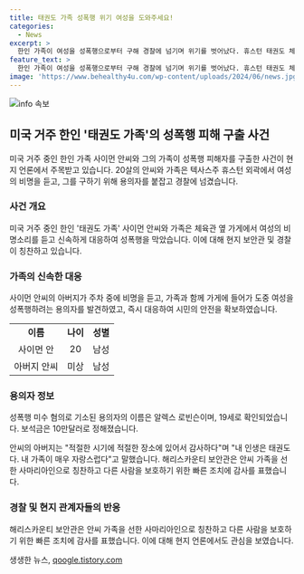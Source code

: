 ```yaml
---
title: 태권도 가족 성폭행 위기 여성을 도와주세요!
categories:
  - News
excerpt: >
  한인 가족이 여성을 성폭행으로부터 구해 경찰에 넘기며 위기를 벗어났다. 휴스턴 태권도 체육관 옆 가게에서 들린 비명에 반응한 가족은 여성을 구하고 용의자를 붙잡았다. 용의자는 성폭행 미수 혐의로 기소되었으며, 보석금은 10만달러로 정해졌다. 안씨 가족은 사마리아인으로 칭찬받으며, 현지 경찰은 빠른 대처에 감사를 표했다.
feature_text: >
  한인 가족이 여성을 성폭행으로부터 구해 경찰에 넘기며 위기를 벗어났다. 휴스턴 태권도 체육관 옆 가게에서 들린 비명에 반응한 가족은 여성을 구하고 용의자를 붙잡았다. 용의자는 성폭행 미수 혐의로 기소되었으며, 보석금은 10만달러로 정해졌다. 안씨 가족은 사마리아인으로 칭찬받으며, 현지 경찰은 빠른 대처에 감사를 표했다.
image: 'https://www.behealthy4u.com/wp-content/uploads/2024/06/news.jpg'
---
```


<p><img src="https://www.behealthy4u.com/wp-content/uploads/2024/06/news.jpg" alt="info 속보" /></p>

<h2 data-ke-size="size26">미국 거주 한인 '태권도 가족'의 성폭행 피해 구출 사건</h2>

<p data-ke-size="size16">미국 거주 중인 한인 가족 사이먼 안씨와 그의 가족이 성폭행 피해자를 구출한 사건이 현지 언론에서 주목받고 있습니다. 20살의 안씨와 가족은 텍사스주 휴스턴 외곽에서 여성의 비명을 듣고, 그를 구하기 위해 용의자를 붙잡고 경찰에 넘겼습니다.</p>

<h3>사건 개요</h3>

<p data-ke-size="size16">미국 거주 중인 한인 '태권도 가족' 사이먼 안씨와 가족은 체육관 옆 가게에서 여성의 비명소리를 듣고 신속하게 대응하여 성폭행을 막았습니다. 이에 대해 현지 보안관 및 경찰이 칭찬하고 있습니다.</p>

<h3>가족의 신속한 대응</h3>

<p data-ke-size="size16">사이먼 안씨의 아버지가 주차 중에 비명을 듣고, 가족과 함께 가게에 들어가 도중 여성을 성폭행하려는 용의자를 발견하였고, 즉시 대응하여 시민의 안전을 확보하였습니다.</p>

<table>
    <tr>
        <td style="text-align: center; height: 17px;"><b>이름</b></td>
        <td style="text-align: center; height: 17px;"><b>나이</b></td>
        <td style="text-align: center; height: 17px;"><b>성별</b></td>
    </tr>
    <tr>
        <td style="text-align: center; height: 17px;">사이먼 안</td>
        <td style="text-align: center; height: 17px;">20</td>
        <td style="text-align: center; height: 17px;">남성</td>
    </tr>
    <tr>
        <td style="text-align: center; height: 17px;">아버지 안씨</td>
        <td style="text-align: center; height: 17px;">미상</td>
        <td style="text-align: center; height: 17px;">남성</td>
    </tr>
</table>

<h3>용의자 정보</h3>

<p data-ke-size="size16">성폭행 미수 혐의로 기소된 용의자의 이름은 알렉스 로빈슨이며, 19세로 확인되었습니다. 보석금은 10만달러로 정해졌습니다.</p>

<p data-ke-size="size16">안씨의 아버지는 "적절한 시기에 적절한 장소에 있어서 감사하다"며 "내 인생은 태권도다. 내 가족이 매우 자랑스럽다"고 말했습니다. 해리스카운티 보안관은 안씨 가족을 선한 사마리아인으로 칭찬하고 다른 사람을 보호하기 위한 빠른 조치에 감사를 표했습니다.</p>

<h3>경찰 및 현지 관계자들의 반응</h3>

<p data-ke-size="size16">해리스카운티 보안관은 안씨 가족을 선한 사마리아인으로 칭찬하고 다른 사람을 보호하기 위한 빠른 조치에 감사를 표했습니다. 이에 대해 현지 언론에서도 관심을 보였습니다.</p>
생생한 뉴스, <a href="https://qoogle.tistory.com" rel="dofollow">qoogle.tistory.com</a>


